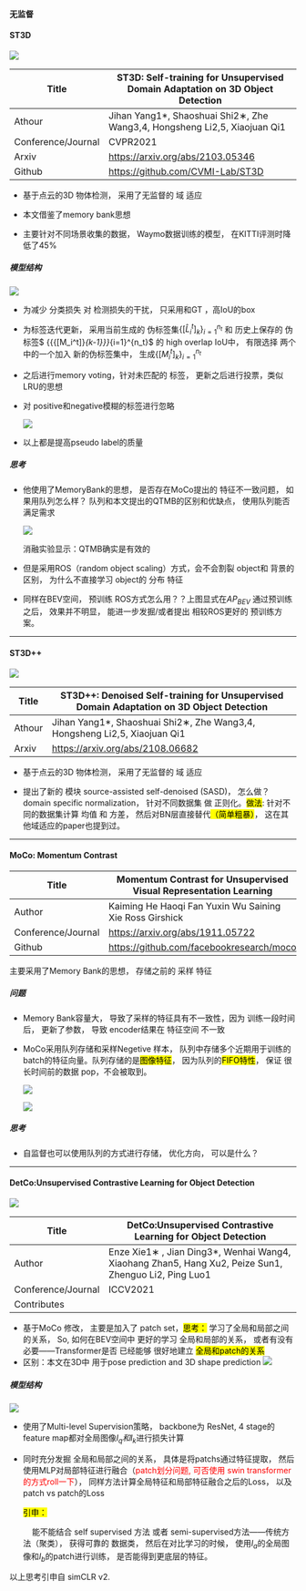 #### 无监督

#### ST3D

![](/home/yihang/.config/marktext/images/2022-07-26-14-58-04-2022-07-26%2014-57-52%20的屏幕截图.png)

| Title              | ST3D: Self-training for Unsupervised Domain Adaptation on 3D Object Detection |
| ------------------ | ----------------------------------------------------------------------------- |
| Athour             | Jihan Yang1*, Shaoshuai Shi2∗, Zhe Wang3,4, Hongsheng Li2,5, Xiaojuan Qi1     |
| Conference/Journal | CVPR2021                                                                      |
| Arxiv              | https://arxiv.org/abs/2103.05346                                              |
| Github             | https://github.com/CVMI-Lab/ST3D                                              |

- 基于点云的3D 物体检测， 采用了无监督的 域 适应

- 本文借鉴了memory bank思想

- 主要针对不同场景收集的数据， Waymo数据训练的模型， 在KITTI评测时降低了45%

##### 模型结构

![](/home/yihang/.config/marktext/images/2022-07-27-15-38-09-2022-07-27%2015-37-56%20的屏幕截图.png)

- 为减少 分类损失 对 检测损失的干扰， 只采用和GT ，高IoU的box

- 为标签迭代更新， 采用当前生成的 伪标签集${\{[\hat L_{i}^{t}]_k\}}_{i=1}^{n_t}$ 和 历史上保存的 伪标签$ \{{{[M_i^t]}_{k-1}}\}_{i=1}^{n_t}$ 的 high overlap IoU中， 有限选择 两个中的一个加入 新的伪标签集中， 生成$\{{{[M_i^t]}_{k}}\}_{i=1}^{n_t}$

- 之后进行memory voting，针对未匹配的 标签， 更新之后进行投票，类似LRU的思想

- 对 positive和negative模糊的标签进行忽略
  
  ![](/home/yihang/.config/marktext/images/2022-07-27-16-15-45-2022-07-27%2016-15-31%20的屏幕截图.png)

- 以上都是提高pseudo label的质量

##### 思考

- 他使用了MemoryBank的思想， 是否存在MoCo提出的 特征不一致问题， 如果用队列怎么样？ 队列和本文提出的QTMB的区别和优缺点， 使用队列能否满足需求
  
  ![](/home/yihang/.config/marktext/images/2022-07-27-15-46-37-2022-07-27%2015-46-17%20的屏幕截图.png)
  
  消融实验显示：QTMB确实是有效的 

- 但是采用ROS（random object scaling）方式，会不会割裂 object和 背景的区别， 为什么不直接学习 object的 分布 特征

- 同样在BEV空间， 预训练 ROS方式怎么用？？上图显式在$AP_{BEV}$ 通过预训练之后， 效果并不明显， 能进一步发掘/或者提出 相较ROS更好的 预训练方案。



---

#### ST3D++

![](/home/yihang/.config/marktext/images/2022-07-28-16-07-21-2022-07-28%2016-07-06%20的屏幕截图.png)

| Title  | ST3D++: Denoised Self-training for Unsupervised Domain Adaptation on 3D Object Detection |
| ------ | ---------------------------------------------------------------------------------------- |
| Athour | Jihan Yang1*, Shaoshuai Shi2∗, Zhe Wang3,4, Hongsheng Li2,5, Xiaojuan Qi1                |
| Arxiv  | https://arxiv.org/abs/2108.06682                                                         |

- 基于点云的3D 物体检测， 采用了无监督的 域 适应

- 提出了新的 模块 source-assisted self-denoised (SASD)， 怎么做？domain specific normalization， 针对不同数据集 做 正则化。<mark>做法</mark>: 针对不同的数据集计算 均值 和 方差， 然后对BN层直接替代<mark>（简单粗暴）</mark>， 这在其他域适应的paper也提到过。

---

#### MoCo: Momentum Contrast

| Title              | Momentum Contrast for Unsupervised Visual Representation Learning |
| ------------------ | ----------------------------------------------------------------- |
| Author             | Kaiming He Haoqi Fan Yuxin Wu Saining Xie Ross Girshick           |
| Conference/Journal | https://arxiv.org/abs/1911.05722                                  |
| Github             | https://github.com/facebookresearch/moco                          |

主要采用了Memory Bank的思想， 存储之前的  采样 特征

##### 问题

- Memory Bank容量大， 导致了采样的特征具有不一致性，因为 训练一段时间后， 更新了参数， 导致 encoder结果在 特征空间 不一致

- MoCo采用队列存储和采样Negetive 样本， 队列中存储多个近期用于训练的batch的特征向量。队列存储的是<mark>图像特征</mark>， 因为队列的<mark>FIFO特性</mark>， 保证 很长时间前的数据 pop，不会被取到。
  
  ![](/home/yihang/.config/marktext/images/2022-07-27-15-32-02-2022-07-27%2015-31-40%20的屏幕截图.png)
  
  ![](/home/yihang/.config/marktext/images/2022-07-27-15-37-32-2022-07-27%2015-37-15%20的屏幕截图.png)

##### 思考

- 自监督也可以使用队列的方式进行存储， 优化方向， 可以是什么？

---

#### DetCo:Unsupervised Contrastive Learning for Object Detection

![](/home/yihang/.config/marktext/images/2022-07-26-16-36-07-2022-07-26%2016-35-50%20的屏幕截图.png)

| Title              | DetCo:Unsupervised Contrastive Learning for Object Detection                                         |
| ------------------ | ---------------------------------------------------------------------------------------------------- |
| Author             | Enze Xie1∗ , Jian Ding3*, Wenhai Wang4, Xiaohang Zhan5, Hang Xu2, Peize Sun1, Zhenguo Li2, Ping Luo1 |
| Conference/Journal | ICCV2021                                                                                             |
| Contributes        |                                                                                                      |

- 基于MoCo 修改， 主要是加入了  patch set，<mark>思考：</mark> 学习了全局和局部之间的关系， So, 如何在BEV空间中 更好的学习 全局和局部的关系， 或者有没有必要——Transformer是否 已经能够 很好地建立 <mark>全局和patch的关系</mark>
- 区别：本文在3D中 用于pose prediction and 3D shape prediction
  ![](/home/yihang/.config/marktext/images/2022-07-26-17-14-39-2022-07-26%2017-14-22%20的屏幕截图.png)

##### 模型结构

   ![](/home/yihang/.config/marktext/images/2022-07-26-16-39-09-2022-07-26%2016-38-57%20的屏幕截图.png)

- 使用了Multi-level Supervision策略， backbone为 ResNet, 4 stage的 feature map都对全局图像$I_q 和I_k$进行损失计算

- 同时充分发掘 全局和局部之间的关系， 具体是将patchs通过特征提取， 然后使用MLP对局部特征进行融合（<font color=red>patch划分问题, 可否使用 swin transformer的方式roll一下</font>）， 同样方法计算全局特征和局部特征融合之后的Loss， 以及patch vs patch的Loss
  
   <mark>引申：</mark>
  
       能不能结合 self supervised 方法 或者 semi-supervised方法——传统方法（聚类）， 获得可靠的 数据类， 然后在对比学习的时候， 使用$I_a$的全局图像和$I_b$的patch进行训练， 是否能得到更底层的特征。

以上思考引申自 simCLR v2.
